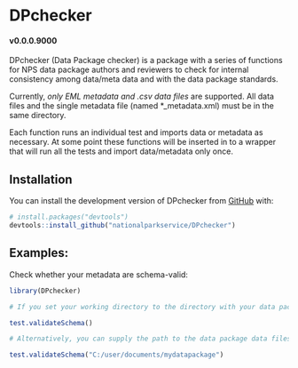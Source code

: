 

# DPchecker

#### v0.0.0.9000

DPchecker (Data Package checker) is a package with a series of functions for NPS data package authors and reviewers to check for internal consistency among data/meta data and with the data package standards.

Currently, *only EML metadata and .csv data files* are supported. All data files and the single metadata file (named *_metadata.xml) must be in the same directory.

Each function runs an individual test and imports data or metadata as necessary. At some point these functions will be inserted in to a wrapper that will run all the tests and import data/metadata only once.

## Installation
You can install the development version of DPchecker from
[GitHub](https://github.com/) with:

``` r
# install.packages("devtools")
devtools::install_github("nationalparkservice/DPchecker")
```

## Examples:
Check whether your metadata are schema-valid:

``` r
library(DPchecker)

# If you set your working directory to the directory with your data package data files (including metadata):

test.validateSchema()

# Alternatively, you can supply the path to the data package data files (including metadata) without changing your working directory:

test.validateSchema("C:/user/documents/mydatapackage")
```
